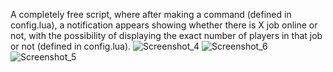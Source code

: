 A completely free script, where after making a command (defined in config.lua), a notification appears showing whether there is X job online or not, with the possibility of displaying the exact number of players in that job or not (defined in config.lua).
![Screenshot_4](https://github.com/DFGitZ/DF_Jobcount/assets/168344868/b1a7eace-33e1-4eeb-b4cc-3c542afa4484)
![Screenshot_6](https://github.com/DFGitZ/DF_Jobcount/assets/168344868/4db94c85-f796-491d-a861-164a850e0dec)
![Screenshot_5](https://github.com/DFGitZ/DF_Jobcount/assets/168344868/2ea06dfb-a4d4-4958-b69d-99fb576581bb)
